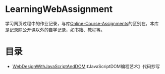 # LearningWebAssignment
学习网页过程中的作业记录，与库[Online-Course-Assignments](https://github.com/bessiepen/Online-Course-Assignments)的区别在，本库是记录除公开课以外的自学记录，如书籍、教程等。

# 目录

- [WebDesignWithJavaScriptAndDOM](https://github.com/bessiepen/LearningWebAssignment/tree/master/WebDesignWithJavaScriptAndDOM):《JavaScriptDOM编程艺术》代码抄写
